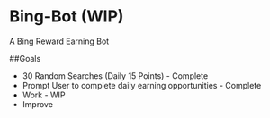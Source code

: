 # Bing-Bot (WIP)
A Bing Reward Earning Bot

##Goals
- 30 Random Searches (Daily 15 Points) - Complete
- Prompt User to complete daily earning opportunities - Complete
- Work - WIP
- Improve